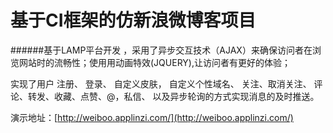 # 基于CI框架的仿新浪微博客项目

######基于LAMP平台开发 ，采用了异步交互技术（AJAX）来确保访问者在浏览网站时的流畅性；使用用动画特效(JQUERY),让访问者有更好的体验；


实现了用户 
注册、
登录、
自定义皮肤，
自定义个性域名、
关注、取消关注、
评论、转发、收藏、点赞、@，私信、
以及异步轮询的方式实现消息的及时推送。

演示地址：[http://weiboo.applinzi.com/](http://weiboo.applinzi.com/)
